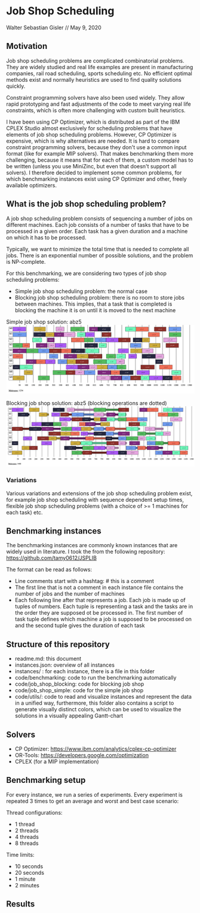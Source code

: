 # Job Shop Scheduling

Walter Sebastian Gisler //
May 9, 2020

## Motivation

Job shop scheduling problems are complicated combinatorial problems. They are widely studied and real life examples are present in manufacturing companies, rail road scheduling, sports scheduling etc. No efficient optimal methods exist and normally heuristics are used to find quality solutions quickly.

Constraint programming solvers have also been used widely. They allow rapid prototyping and fast adjustments of the code to meet varying real life constraints, which is often more challenging with custom built heuristics.

I have been using CP Optimizer, which is distributed as part of the IBM CPLEX Studio almost exclusively for scheduling problems that have elements of job shop scheduling problems. However, CP Optimizer is expensive, which is why alternatives are needed. It is hard to compare constraint programming solvers, because they don't use a common input format (like for example MIP solvers). That makes benchmarking them more challenging, because it means that for each of them, a custom model has to be written (unless you use MiniZinc, but even that doesn't support all solvers). I therefore decided to implement some common problems, for which benchmarking instances exist using CP Optimizer and other, freely available optimizers.

## What is the job shop scheduling problem?

A job shop scheduling problem consists of sequencing a number of jobs on different machines. Each job consists of a number of tasks that have to be processed in a given order. Each task has a given duration and a machine on which it has to be processed.

Typically, we want to minimize the total time that is needed to complete all jobs. There is an exponential number of possible solutions, and the problem is NP-complete.

For this benchmarking, we are considering two types of job shop scheduling problems:
- Simple job shop scheduling problem: the normal case
- Blocking job shop scheduling problem: there is no room to store jobs between machines. This implies, that a task that is completed is blocking the machine it is on until it is moved to the next machine

Simple job shop solution: abz5
![](doc/simple.png)

Blocking job shop solution: abz5 (blocking operations are dotted)
![](doc/blocking.png)

### Variations

Various variations and extensions of the job shop scheduling problem exist, for example job shop scheduling with sequence dependent setup times, flexible job shop scheduling problems (with a choice of >= 1 machines for each task) etc.

## Benchmarking instances

The benchmarking instances are commonly known instances that are widely used in literature. I took the from the following repository: https://github.com/tamy0612/JSPLIB

The format can be read as follows:

- Line comments start with a hashtag: # this is a comment
- The first line that is not a comment in each instance file contains the number of jobs and the number of machines
- Each following line after that represents a job. Each job is made up of tuples of numbers. Each tuple is representing a task and the tasks are in the order they are supposed ot be processed in. The first number of task tuple defines which machine a job is supposed to be processed on and the second tuple gives the duration of each task

## Structure of this repository

- readme.md: this document
- instances.json: overview of all instances
- instances/ : for each instance, there is a file in this folder
- code/benchmarking: code to run the benchmarking automatically
- code/job_shop_blocking: code for blocking job shop
- code/job_shop_simple: code for the simple job shop
- code/utils/: code to read and visualize instances and represent the data in a unified way, furthermore, this folder also contains a script to generate visually distinct colors, which can be used to visualize the solutions in a visually appealing Gantt-chart

## Solvers

- CP Optimizer: https://www.ibm.com/analytics/cplex-cp-optimizer
- OR-Tools: https://developers.google.com/optimization
- CPLEX (for a MIP implementation)

## Benchmarking setup

For every instance, we run a series of experiments. Every experiment is repeated 3 times to get an average and worst and best case scenario:

Thread configurations:
- 1 thread
- 2 threads
- 4 threads
- 8 threads

Time limits:
- 10 seconds
- 20 seconds
- 1 minute
- 2 minutes

## Results
